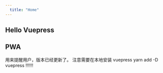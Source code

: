 ```yaml
---
  title: "Home"
---
```


## Hello Vuepress
## PWA
用来提醒用户，版本已经更新了。
注意需要在本地安装 vuepress   yarn add -D vuepress  !!!!!!
<Vssue />